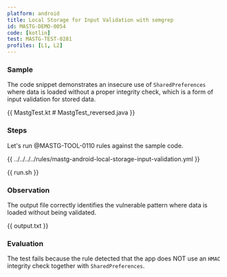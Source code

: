 ```yaml
---
platform: android
title: Local Storage for Input Validation with semgrep
id: MASTG-DEMO-0054
code: [kotlin]
test: MASTG-TEST-0281
profiles: [L1, L2]
---
```


### Sample

The code snippet demonstrates an insecure use of `SharedPreferences` where data is loaded without a proper integrity check, which is a form of input validation for stored data.

{{ MastgTest.kt # MastgTest_reversed.java }}

### Steps

Let's run @MASTG-TOOL-0110 rules against the sample code.

{{ ../../../../rules/mastg-android-local-storage-input-validation.yml }}

{{ run.sh }}

### Observation

The output file correctly identifies the vulnerable pattern where data is loaded without being validated.

{{ output.txt }}

### Evaluation

The test fails because the rule detected that the app does NOT use an `HMAC` integrity check together with `SharedPreferences`.
